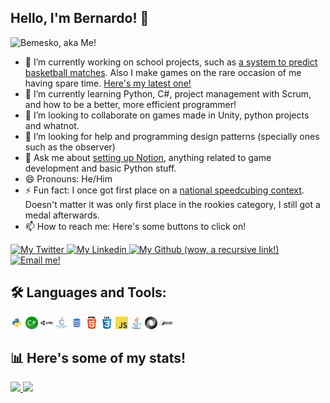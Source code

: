 ## Hello, I'm Bernardo! 👋
<img src="https://komarev.com/ghpvc/?username=Bemesko&label=Visualizações&color=blue&style=plastic" alt="Bemesko, aka Me!" />

- 🔭 I’m currently working on school projects, such as [a system to predict basketball matches](https://github.com/Pibaska/NBA-Basketball-Prediction). Also I make games on the rare occasion of me having spare time. [Here's my latest one!](https://github.com/Greg-art/Golfita-BG)
- 🌱 I’m currently learning Python, C#, project management with Scrum, and how to be a better, more efficient programmer!
- 👯 I’m looking to collaborate on games made in Unity, python projects and whatnot.
- 🤔 I’m looking for help and programming design patterns (specially ones such as the observer)
- 💬 Ask me about [setting up Notion](https://notion.so), anything related to game development and basic Python stuff.
- 😄 Pronouns: He/Him
- ⚡ Fun fact: I once got first place on a [national speedcubing context](https://worldcubeassociation.org/persons/2019MESK01). Doesn't matter it was only first place in the rookies category, I still got a medal afterwards.
- 📫 How to reach me: Here's some buttons to click on!

<a align="center" href="https://twitter.com/bemesko">
  <img alt="My Twitter" width="22px" src="https://cdn.jsdelivr.net/npm/simple-icons@v3/icons/twitter.svg" />
</a>
<a align="center" href="https://www.linkedin.com/in/bemesko/?locale=en_US">
  <img alt="My Linkedin" width="22px" src="https://cdn.jsdelivr.net/npm/simple-icons@v3/icons/linkedin.svg" />
</a>
<a align="center" href="https://github.com/bemesko">
  <img alt="My Github (wow, a recursive link!)" width="22px" src="https://cdn.jsdelivr.net/npm/simple-icons@v3/icons/github.svg" />
</a>
<a align="center" href="mailto:bemesko@gmail.com?subject=Hello%Bernardo,%20From%20Github">
  <img alt="Email me!" width="22px" src="https://cdn.jsdelivr.net/npm/simple-icons@v3/icons/gmail.svg" />
</a>

## 🛠 Languages and Tools: 
<code><img height="20" src="https://raw.githubusercontent.com/github/explore/80688e429a7d4ef2fca1e82350fe8e3517d3494d/topics/python/python.png"></code>
<code><img height="20" src="https://raw.githubusercontent.com/github/explore/80688e429a7d4ef2fca1e82350fe8e3517d3494d/topics/csharp/csharp.png"></code>
<code><img height="20" src="https://raw.githubusercontent.com/github/explore/80688e429a7d4ef2fca1e82350fe8e3517d3494d/topics/unity/unity.png"></code>
<code><img height="20" src="https://raw.githubusercontent.com/github/explore/80688e429a7d4ef2fca1e82350fe8e3517d3494d/topics/c/c.png"></code>
<code><img height="20" src="https://raw.githubusercontent.com/github/explore/80688e429a7d4ef2fca1e82350fe8e3517d3494d/topics/sql/sql.png"></code>
<code><img height="20" src="https://raw.githubusercontent.com/github/explore/80688e429a7d4ef2fca1e82350fe8e3517d3494d/topics/html/html.png"></code>
<code><img height="20" src="https://raw.githubusercontent.com/github/explore/80688e429a7d4ef2fca1e82350fe8e3517d3494d/topics/css/css.png"></code>
<code><img height="20" src="https://raw.githubusercontent.com/github/explore/80688e429a7d4ef2fca1e82350fe8e3517d3494d/topics/javascript/javascript.png"></code>
<code><img height="20" src="https://raw.githubusercontent.com/github/explore/80688e429a7d4ef2fca1e82350fe8e3517d3494d/topics/java/java.png"></code>
<code><img height="20" src="https://raw.githubusercontent.com/github/explore/80688e429a7d4ef2fca1e82350fe8e3517d3494d/topics/json/json.png"></code>
<code><img height="20" src="https://raw.githubusercontent.com/github/explore/80688e429a7d4ef2fca1e82350fe8e3517d3494d/topics/bash/bash.png"></code>


<!--
## 👀 Some repos you might wanna check out!
<a align="center" href="https://github.com/bemesko/Intelligence-of-Home-GUI">
  <img align="center" src="https://github-readme-stats.vercel.app/api/pin/?username=Bemesko&repo=Intelligence-of-Home-GUI&theme=light" />
 </a>
 <a align="center" href="https://github.com/bemesko/Algoritmo-Genetico-N-Rainhas">
  <img align="center" src="https://github-readme-stats.vercel.app/api/pin/?username=Bemesko&repo=Algoritmo-Genetico-N-Rainhas&theme=light" />
 </a>
  <a align="center" href="https://github.com/Greg-art/jogo_2d_plataforma_ppj">
  <img align="center" src="https://github-readme-stats.vercel.app/api/pin/?username=Greg-art&repo=jogo_2d_plataforma_ppj&theme=light" />
 </a>
-->
  
## 📊 Here's some of my stats!

<a href="https://github.com/Bemesko">
  <img align="" height="137px" src="https://github-readme-stats.vercel.app/api?username=Bemesko&&show_icons=true&hide_title=true" />
  <img align="" height="137px" src="https://github-readme-stats.vercel.app/api/top-langs/?username=Bemesko&hide_title=true&hide_border=true&layout=compact" />
</a>
